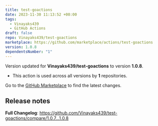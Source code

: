 ```yaml
---
title: test-goactions
date: 2023-11-30 11:13:52 +00:00
tags:
  - Vinayaks439
  - GitHub Actions
draft: false
repo: Vinayaks439/test-goactions
marketplace: https://github.com/marketplace/actions/test-goactions
version: 1.0.8
dependentsNumber: "1"
---
```



Version updated for **Vinayaks439/test-goactions** to version **1.0.8**.
- This action is used across all versions by **1** repositories.

Go to the [GitHub Marketplace](https://github.com/marketplace/actions/test-goactions) to find the latest changes.

## Release notes

**Full Changelog**: https://github.com/Vinayaks439/test-goactions/compare/1.0.7...1.0.8
